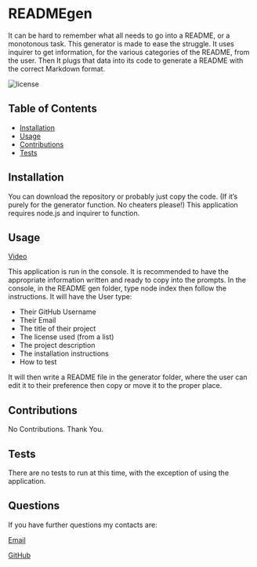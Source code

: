 # READMEgen
It can be hard to remember what all needs to go into a README, or a monotonous task. This generator is made to ease the struggle. It uses inquirer to get information, for the various categories of the README, from the user. Then It plugs that data into its code to generate a README with the correct Markdown format.

![license](https://img.shields.io/badge/License-MIT-purple)

## Table of Contents

- [Installation](#installation)
- [Usage](#usage)
- [Contributions](#contributions)
- [Tests](#tests)

## Installation 

You can download the repository or probably just copy the code. (If it’s purely for the generator function. No cheaters please!) This application requires node.js and inquirer to function.

## Usage 

[Video](https://drive.google.com/file/d/1W8DbSCdqo7WurX4HdlymXLDDLZqXrG6f/view?usp=sharing)

 This application is run in the console. It is recommended to have the appropriate information written and ready to copy into the prompts. In the console, in the README gen folder, type node index then follow the instructions. It will have the User type:
 - Their GitHub Username
 - Their Email
 - The title of their project
 - The license used (from a list)
 - The project description
 - The installation instructions
 - How to test
 
  It will then write a README file in the generator folder, where  the user can edit it to their preference then copy or move it to the proper place.

## Contributions 

No Contributions. Thank You.

## Tests 

There are no tests to run at this time, with the exception of using the application.

## Questions

If you have further questions my contacts are:

[Email](mailto:captianbeau@gmail.com)

[GitHub](https://github.com/Captianbeau)
